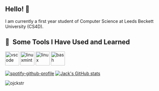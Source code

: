 ## Hello! 👋

I am currently a first year student of Computer Science at Leeds Beckett University (CS4D). 





<h2> 🚀 &nbsp;Some Tools I Have Used and Learned</h2>
<p align="left">
<img src="https://cdn.jsdelivr.net/gh/devicons/devicon/icons/vscode/vscode-original.svg" alt="vscode" width="45" height="45"/>
<img src="https://cdn.jsdelivr.net/gh/devicons/devicon@latest/icons/linuxmint/linuxmint-original.svg" alt="linuxmint" width="45" height="45"/>
<img src="https://cdn.jsdelivr.net/gh/devicons/devicon@latest/icons/linux/linux-original.svg" alt="linux" width="45" height="45"/>
<img src="https://cdn.jsdelivr.net/gh/devicons/devicon@latest/icons/bash/bash-original.svg" alt="bash" width="45" height="45"/>
          

[![spotify-github-profile](https://spotify-github-profile.kittinanx.com/api/view?uid=3135xdn5ceomdvufufcwomlj7xma&cover_image=true&theme=default&show_offline=false&background_color=121212&interchange=false&profanity=false)](https://github.com/kittinan/spotify-github-profile) [![Jack's GitHub stats](https://github-readme-stats.vercel.app/api?username=ojckstr&show_icons=true&theme=cobalt)](https://github.com/anuraghazra/github-readme-stats)
<p><img src="https://github-readme-stats.vercel.app/api/top-langs/?username=ojckstr&theme=cobaltt&hide_border=false&include_all_commits=false&count_private=false&layout=compact" alt="ojckstr" /></p>





<!--
**oJckstr/oJckstr** is a ✨ _special_ ✨ repository because its `README.md` (this file) appears on your GitHub profile.

Here are some ideas to get you started:

- 🔭 I’m currently working on ...
- 🌱 I’m currently learning ...
- 👯 I’m looking to collaborate on ...
- 🤔 I’m looking for help with ...
- 💬 Ask me about ...
- 📫 How to reach me: ...
- 😄 Pronouns: ...
- ⚡ Fun fact: ...
-->




